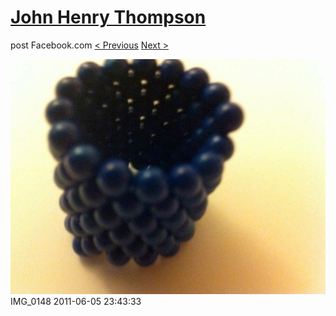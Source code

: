 # [John Henry Thompson](../README.md)
post Facebook.com
[< Previous](2011-06-05-7.md) [Next >](2011-06-05-9.md)

[![](../media/2011-06-05/Magnetic-Balls-IMG_0148.jpg)](../README.md)
IMG_0148
2011-06-05 23:43:33